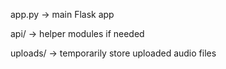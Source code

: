 app.py → main Flask app

api/ →  helper modules if needed

uploads/ → temporarily store uploaded audio files